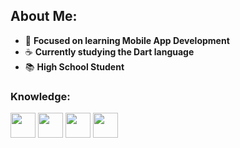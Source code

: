 

## **About Me:**

- 🧠 **Focused on learning Mobile App Development**
- ☕ **Currently studying the Dart language**
- 📚 **High School Student**

### Knowledge:

<div style="display: inline_block">
<img width="40px" src="https://cdn.jsdelivr.net/gh/devicons/devicon/icons/dart/dart-original.svg" />
<!--<img width="40px" src="https://cdn.jsdelivr.net/gh/devicons/devicon/icons/flutter/flutter-original.svg" />-->
<img width="40px" src="https://cdn.jsdelivr.net/gh/devicons/devicon/icons/java/java-original.svg" />
<img width="40px" src="https://cdn.jsdelivr.net/gh/devicons/devicon/icons/html5/html5-original.svg" />
<img width="40px" src="https://cdn.jsdelivr.net/gh/devicons/devicon/icons/css3/css3-original.svg" />
</div>
  
  
